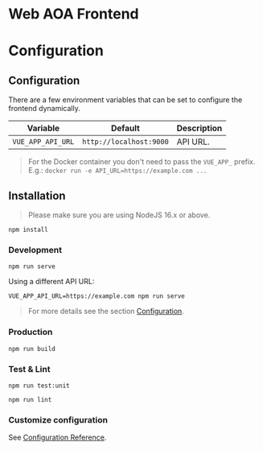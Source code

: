 # Web AOA Frontend

# Configuration

## Configuration

There are a few environment variables that can be set to configure the frontend dynamically.

| Variable          | Default                 | Description |
| ----------------- | ----------------------- | ----------- |
| `VUE_APP_API_URL` | `http://localhost:9000` | API URL.    |

> For the Docker container you don't need to pass the `VUE_APP_` prefix.
> E.g.: `docker run -e API_URL=https://example.com ...`

## Installation

> Please make sure you are using NodeJS 16.x or above.

```
npm install
```

### Development

```
npm run serve
```

Using a different API URL:

```
VUE_APP_API_URL=https://example.com npm run serve
```

> For more details see the section [Configuration](#configuration).

### Production

```
npm run build
```

### Test & Lint

```
npm run test:unit
```

```
npm run lint
```

### Customize configuration

See [Configuration Reference](https://cli.vuejs.org/config/).
